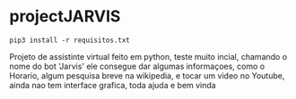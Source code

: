 # projectJARVIS
 
```
pip3 install -r requisitos.txt
```

Projeto de assistinte virtual feito em python, teste muito incial, chamando o nome do bot 'Jarvis' ele consegue dar algumas informaçoes, como o Horario, algum pesquisa breve na wikipedia, e tocar um video no Youtube, ainda nao tem interface grafica, toda ajuda e bem vinda